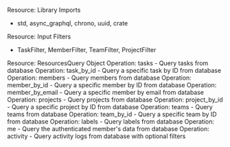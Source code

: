 Resource: Library Imports
- std, async_graphql, chrono, uuid, crate

Resource: Input Filters
- TaskFilter, MemberFilter, TeamFilter, ProjectFilter

Resource: ResourcesQuery Object
  Operation: tasks
    - Query tasks from database
  Operation: task_by_id
    - Query a specific task by ID from database
  Operation: members
    - Query members from database
  Operation: member_by_id
    - Query a specific member by ID from database
  Operation: member_by_email
    - Query a specific member by email from database
  Operation: projects
    - Query projects from database
  Operation: project_by_id
    - Query a specific project by ID from database
  Operation: teams
    - Query teams from database
  Operation: team_by_id
    - Query a specific team by ID from database
  Operation: labels
    - Query labels from database
  Operation: me
    - Query the authenticated member's data from database
  Operation: activity
    - Query activity logs from database with optional filters